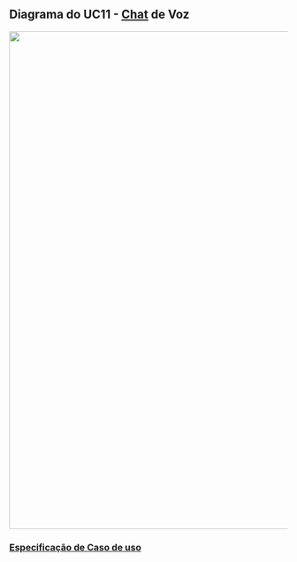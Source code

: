 ## Diagrama do UC11 - [Chat](Group-Chat) de Voz

<img src="https://github.com/gabrielziegler3/Requisitos-2018-1/blob/master/imagens/Casos_de_uso/UC11.png" width=900px>

### [Especificação de Caso de uso](Chat-de-voz)